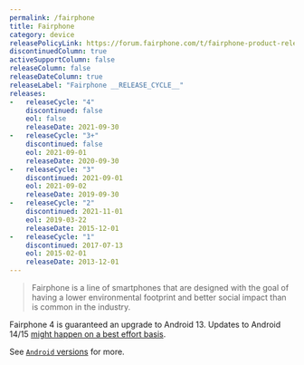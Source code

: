 ```yaml
---
permalink: /fairphone
title: Fairphone
category: device
releasePolicyLink: https://forum.fairphone.com/t/fairphone-product-release-cycle/52652
discontinuedColumn: true
activeSupportColumn: false
releaseColumn: false
releaseDateColumn: true
releaseLabel: "Fairphone __RELEASE_CYCLE__"
releases:
-   releaseCycle: "4"
    discontinued: false
    eol: false
    releaseDate: 2021-09-30
-   releaseCycle: "3+"
    discontinued: false
    eol: 2021-09-01
    releaseDate: 2020-09-30
-   releaseCycle: "3"
    discontinued: 2021-09-01
    eol: 2021-09-02
    releaseDate: 2019-09-30
-   releaseCycle: "2"
    discontinued: 2021-11-01
    eol: 2019-03-22
    releaseDate: 2015-12-01
-   releaseCycle: "1"
    discontinued: 2017-07-13
    eol: 2015-02-01
    releaseDate: 2013-12-01
---
```


> Fairphone is a line of smartphones that are designed with the goal of having a lower environmental footprint and better social impact than is common in the industry.

Fairphone 4 is guaranteed an upgrade to Android 13. Updates to Android 14/15 [might happen on a best effort basis](https://support.fairphone.com/hc/en-us/articles/4405858006545-FP4-Fairphone-OS-Android-11-).

See [`Android` versions](https://endoflife.date/android) for more.
